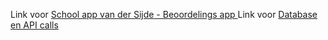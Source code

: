 Link voor [School app van der Sijde - Beoordelings app
](https://docs.google.com/document/d/1PGDKsihxD-g682B_HwrEwhdf6hNnTSTZKR2xcMpymRM/edit?usp=sharing)
Link voor [Database en API calls](https://docs.google.com/document/d/1gFQGx7b91pPpWC_-79Av9EIosNwQSqkWylSkgRm3Uoo/edit?usp=sharing)